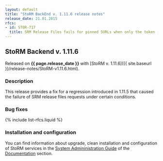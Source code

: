 ```yaml
---
layout: default
title: "StoRM BackEnd v. 1.11.6 release notes"
release_date: 21.01.2015
rfcs:
- id: STOR-717
  title: SRM Release Files fails for pinned SURLs when only the token (and no list of SURLs) is provided
---
```


## StoRM Backend v. 1.11.6

Released on **{{ page.release_date }}** with [StoRM v. 1.11.6]({{ site.baseurl }}/release-notes/StoRM-v1.11.6.html).

### Description

This release provides a fix for a regression introduced in 1.11.5 that caused the failure of SRM release files
requests under certain conditions.

### Bug fixes

{% include list-rfcs.liquid %}

### Installation and configuration

You can find information about upgrade, clean installation and configuration of StoRM services in the [System Admininistration Guide][storm-sysadmin-guide] of the [Documentation][storm-documentation] section.

[storm-documentation]: {{site.baseurl}}/documentation.html
[storm-sysadmin-guide]: {{site.baseurl}}/documentation/sysadmin-guide/1.11.6
